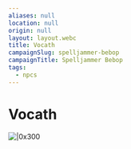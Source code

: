 ```yaml
---
aliases: null
location: null
origin: null
layout: layout.webc
title: Vocath
campaignSlug: spelljammer-bebop
campaignTitle: Spelljammer Bebop
tags:
  - npcs
---
```

# Vocath

![|0x300](Screenshot%202024-07-28%20at%2011.11.30.png)
